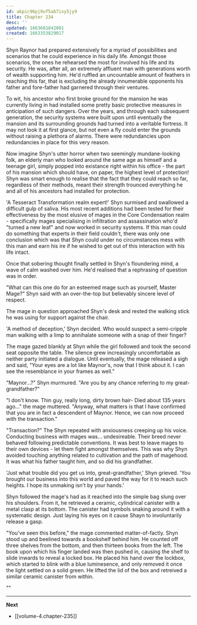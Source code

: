 ```yaml
---
id: akpic96pj9uf5ab7ixy5jy9
title: Chapter 234
desc: ''
updated: 1663681842001
created: 1663353829017
---
```


Shyn Raynor had prepared extensively for a myriad of possibilities and scenarios that he could experience in his daily life. Amongst those scenarios, the ones he rehearsed the most for involved his life and its security. He was, after all, an extremely affluent man with generations worth of wealth supporting him. He'd ruffled an uncountable amount of feathers in reaching this far, that is excluding the already innumerable opponents his father and fore-father had garnered through their ventures.

To wit, his ancestor who first broke ground for the mansion he was currently living in had installed some pretty basic protective measures in anticipation of such dangers. Over the years, and through each subsequent generation, the security systems were built upon until eventually the mansion and its surrounding grounds had turned into a veritable fortress. It may not look it at first glance, but not even a fly could enter the grounds without raising a plethora of alarms. There were redundancies upon redundancies in place for this very reason.

Now imagine Shyn's utter horror when two seemingly mundane-looking folk, an elderly man who looked around the same age as himself and a teenage girl, simply popped into existance right within his office - the part of his mansion which should have, on paper, the highest level of protection! Shyn was smart enough to realise that the fact that they could reach so far, regardless of their methods, meant their strength trounced everything he and all of his ancestors had installed for protection.

'A Tesseract Transformation realm expert!' Shyn surmised and swallowed a difficult gulp of saliva. His most recent additions had been tested for their effectiveness by the most elusive of mages in the Core Condensation realm - specifically mages specialising in infiltration and assassination who'd "turned a new leaf" and now worked in security systems. If this man could do something that experts in their field couldn't, there was only one conclusion which was that Shyn could under no circumstances mess with this man and earn his ire if he wished to get out of this interaction with his life intact.

Once that sobering thought finally settled in Shyn's floundering mind, a wave of calm washed over him. He'd realised that a rephrasing of question was in order.

"What can this one do for an esteemed mage such as yourself, Master Mage?" Shyn said with an over-the-top but believably sincere level of respect.

The mage in question approached Shyn's desk and rested the walking stick he was using for support against the chair.

'A method of deception,' Shyn decided. Who would suspect a semi-cripple man walking with a limp to annihalate someone with a snap of their finger?

The mage gazed blankly at Shyn while the girl followed and took the second seat opposite the table. The silence grew increasingly uncomfortable as neither party initiated a dialogue. Until eventually, the mage released a sigh and said, "Your eyes are a lot like Maynor's, now that I think about it. I can see the resemblance in your frames as well."

"Maynor...?" Shyn murmured. "Are you by any chance referring to my great-grandfather?"

"I don't know. Thin guy, really long, dirty brown hair- Died about 135 years ago..." the mage muttered. "Anyway, what matters is that I have confirmed that you are in fact a descendent of Maynor. Hence, we can now proceed with the transaction."

"Transaction?" The Shyn repeated with anxiousness creeping up his voice. Conducting business with mages was... undesireable. Their breed never behaved following predictable conventions. It was best to leave mages to their own devices - let them fight amongst themselves. This was why Shyn avoided touching anything related to cultivation and the path of magehood. It was what his father taught him, and so did his grandfather.

'Just what trouble did you get us into, great-grandfather,' Shyn grieved. 'You brought our business into this world and paved the way for it to reach such heights. I hope its unmaking isn't by your hands.'

Shyn followed the mage's had as it reached into the simple bag slung over his shoulders. From it, he retrieved a ceramic, cylindrical canister with a metal clasp at its bottom. The canister had symbols snaking around it with a systematic design. Just laying his eyes on it cause Shayn to involuntarily release a gasp.

"You've seen this before," the mage commented matter-of-factly. Shyn stood up and beelined towards a bookshelf behind him. He counted off three shelves from the bottom, and then thirteen books from the left. The book upon which his finger landed was then pushed in, causing the shelf to slide inwards to reveal a locked box. He placed his hand over the lockbox, which started to blink with a blue luminesence, and only removed it once the light settled on a solid green. He lifted the lid of the box and retreived a similar ceramic canister from within.

""

____

**Next**
* [[volume-4.chapter-235]]